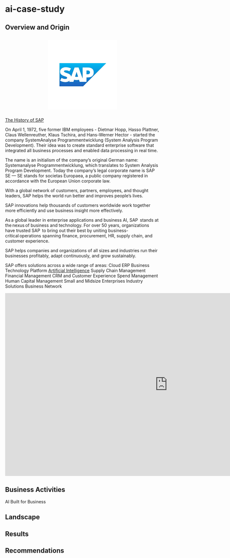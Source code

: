 # ai-case-study

## Overview and Origin

<h2 align="center">

<a href="https://www.sap.com/index.html">![SAP Logo](download.png)

</h2>

[The History of SAP](https://www.sap.com/about/company/history.html)

On April 1, 1972, five former IBM employees - Dietmar Hopp, Hasso Plattner, Claus Wellenreuther, Klaus Tschira, and Hans-Werner Hector - started the company SystemAnalyse Programmentwicklung (System Analysis Program Development). Their idea was to create standard enterprise software that integrated all business processes and enabled data processing in real time.

The name is an initialism of the company’s original German name: Systemanalyse Programmentwicklung, which translates to System Analysis Program Development. Today the company’s legal corporate name is SAP SE — SE stands for societas Europaea, a public company registered in accordance with the European Union corporate law.

With a global network of customers, partners, employees, and thought leaders, SAP helps the world run better and improves people’s lives.  

SAP innovations help thousands of customers worldwide work together more efficiently and use business insight more effectively. 

As a global leader in enterprise applications and business AI, SAP  stands at the nexus of business and technology. For over 50 years, organizations have trusted SAP  to bring out their best by uniting business-critical operations spanning finance, procurement, HR, supply chain, and customer experience.

SAP helps companies and organizations of all sizes and industries run their businesses profitably, adapt continuously, and grow sustainably.

SAP offers solutions across a wide range of areas:
Cloud ERP 
Business Technology Platform 
[Artificial Intelligence](https://www.sap.com/products/artificial-intelligence.html)
Supply Chain Management 
Financial Management 
CRM and Customer Experience 
Spend Management 
Human Capital Management 
Small and Midsize Enterprises 
Industry Solutions 
Business Network 

<iframe width="1056" height="594" src="https://www.youtube.com/embed/g-UaUrETB1E" title="The Origin of SAP: The Perfect First Customer (SAP celebrate 50 years)" frameborder="0" allow="accelerometer; autoplay; clipboard-write; encrypted-media; gyroscope; picture-in-picture; web-share" referrerpolicy="strict-origin-when-cross-origin" allowfullscreen></iframe>

## Business Activities

AI Built for Business 



## Landscape

## Results

## Recommendations
